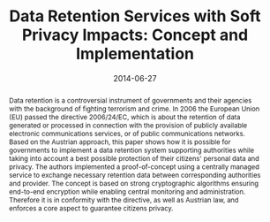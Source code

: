 ---
abstract: Data retention is a controversial instrument of governments and their agencies
  with the background of fighting terrorism and crime. In 2006 the European Union
  (EU) passed the directive 2006/24/EC, which is about the retention of data generated
  or processed in connection with the provision of publicly available electronic communications
  services, or of public communications networks. Based on the Austrian approach,
  this paper shows how it is possible for governments to implement a data retention
  system supporting authorities while taking into account a best possible protection
  of their citizens' personal data and privacy. The authors implemented a proof-of-concept
  using a centrally managed service to exchange necessary retention data between corresponding
  authorities and provider. The concept is based on strong cryptographic algorithms
  ensuring end-to-end encryption while enabling central monitoring and administration.
  Therefore it is in conformity with the directive, as well as Austrian law, and enforces
  a core aspect to guarantee citizens privacy.
authors:
- Michael Schafferer
- Markus Gruber
- Christian Schanes
- Thomas Grechenig
date: '2014-06-27'
featured: false
links:
- name: Publik
  url: https://publik.tuwien.ac.at/showentry.php?ID=236273&lang=1
publication_types:
- '0'
publishDate: '2014-06-27'
title: 'Data Retention Services with Soft Privacy Impacts: Concept and Implementation'
url_pdf: ''
---